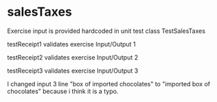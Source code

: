 # salesTaxes

Exercise input is provided hardcoded in unit test class TestSalesTaxes

testReceipt1 validates exercise Input/Output 1 

testReceipt2 validates exercise Input/Output 2

testReceipt3 validates exercise Input/Output 3

I changed input 3 line "box of imported chocolates" to "imported box of chocolates" because i think it is a typo.





 